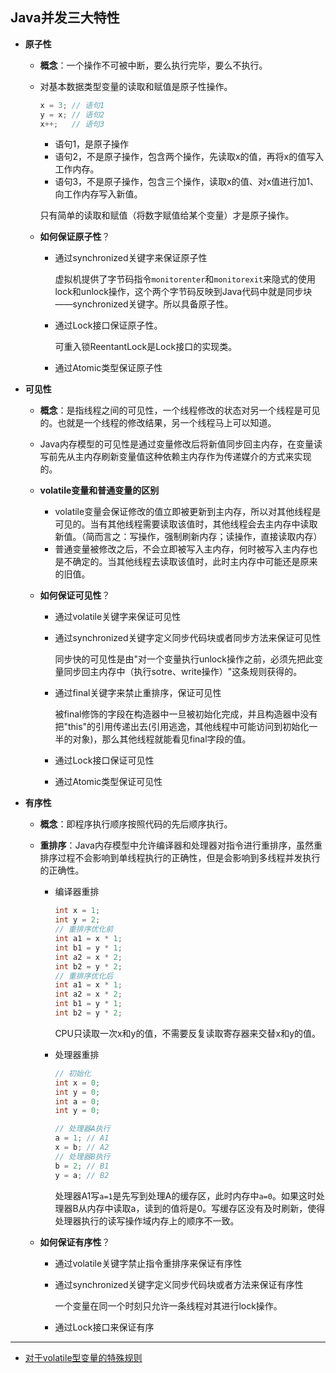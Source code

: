 ## Java并发三大特性

* **原子性**

  * **概念**：一个操作不可被中断，要么执行完毕，要么不执行。

  * 对基本数据类型变量的读取和赋值是原子性操作。

    ```java
    x = 3; // 语句1
    y = x; // 语句2
    x++;   // 语句3
    ```

    * 语句1，是原子操作
    * 语句2，不是原子操作，包含两个操作，先读取x的值，再将x的值写入工作内存。
    * 语句3，不是原子操作，包含三个操作，读取x的值、对x值进行加1、向工作内存写入新值。

    只有简单的读取和赋值（将数字赋值给某个变量）才是原子操作。

  * **如何保证原子性**？

    * 通过synchronized关键字来保证原子性	

      虚拟机提供了字节码指令`monitorenter`和`monitorexit`来隐式的使用lock和unlock操作，这个两个字节码反映到Java代码中就是同步块——synchronized关键字。所以具备原子性。

    * 通过Lock接口保证原子性。

      可重入锁ReentantLock是Lock接口的实现类。

    * 通过Atomic类型保证原子性

* **可见性**

  * **概念**：是指线程之间的可见性，一个线程修改的状态对另一个线程是可见的。也就是一个线程的修改结果，另一个线程马上可以知道。

  * Java内存模型的可见性是通过变量修改后将新值同步回主内存，在变量读写前先从主内存刷新变量值这种依赖主内存作为传递媒介的方式来实现的。

  * **volatile变量和普通变量的区别**

    * volatile变量会保证修改的值立即被更新到主内存，所以对其他线程是可见的。当有其他线程需要读取该值时，其他线程会去主内存中读取新值。（简而言之：写操作，强制刷新内存；读操作，直接读取内存）
    * 普通变量被修改之后，不会立即被写入主内存，何时被写入主内存也是不确定的。当其他线程去读取该值时，此时主内存中可能还是原来的旧值。

  * **如何保证可见性**？

    * 通过volatile关键字来保证可见性

    * 通过synchronized关键字定义同步代码块或者同步方法来保证可见性

      同步快的可见性是由"对一个变量执行unlock操作之前，必须先把此变量同步回主内存中（执行sotre、write操作）"这条规则获得的。

    * 通过final关键字来禁止重排序，保证可见性

      被final修饰的字段在构造器中一旦被初始化完成，并且构造器中没有把"this"的引用传递出去(引用逃逸，其他线程中可能访问到初始化一半的对象)，那么其他线程就能看见final字段的值。

    * 通过Lock接口保证可见性

    * 通过Atomic类型保证可见性

* **有序性**

  * **概念**：即程序执行顺序按照代码的先后顺序执行。

  * **重排序**：Java内存模型中允许编译器和处理器对指令进行重排序，虽然重排序过程不会影响到单线程执行的正确性，但是会影响到多线程并发执行的正确性。

    * 编译器重排

      ```java
      int x = 1;
      int y = 2;
      // 重排序优化前
      int a1 = x * 1;
      int b1 = y * 1;
      int a2 = x * 2;
      int b2 = y * 2;
      // 重排序优化后
      int a1 = x * 1;
      int a2 = x * 2;
      int b1 = y * 1;
      int b2 = y * 2;
      ```

      CPU只读取一次x和y的值，不需要反复读取寄存器来交替x和y的值。

    * 处理器重排

      ```java
      // 初始化
      int x = 0;
      int y = 0;
      int a = 0;
      int y = 0;
      
      // 处理器A执行
      a = 1; // A1
      x = b; // A2
      // 处理器B执行
      b = 2; // B1
      y = a; // B2
      ```

      处理器A1写`a=1`是先写到处理A的缓存区，此时内存中`a=0`。如果这时处理器B从内存中读取a，读到的值将是0。写缓存区没有及时刷新，使得处理器执行的读写操作域内存上的顺序不一致。

  * **如何保证有序性**？

    * 通过volatile关键字禁止指令重排序来保证有序性

    * 通过synchronized关键字定义同步代码块或者方法来保证有序性

      一个变量在同一个时刻只允许一条线程对其进行lock操作。

    * 通过Lock接口来保证有序

***

* [对于volatile型变量的特殊规则](https://github.com/NieJianJian/AndroidNotes/blob/master/ReadingNotes/Book1/Volatile.md)

